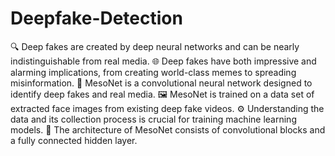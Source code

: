 # Deepfake-Detection
 🔍 Deep fakes are created by deep neural networks and can be nearly indistinguishable from real media.
 🌐 Deep fakes have both impressive and alarming implications, from creating world-class memes to spreading misinformation.
 🧠 MesoNet is a convolutional neural network designed to identify deep fakes and real media.
 🖼️ MesoNet is trained on a data set of extracted face images from existing deep fake videos.
 ⚙️ Understanding the data and its collection process is crucial for training machine learning models.
 🧪 The architecture of MesoNet consists of convolutional blocks and a fully connected hidden layer.
